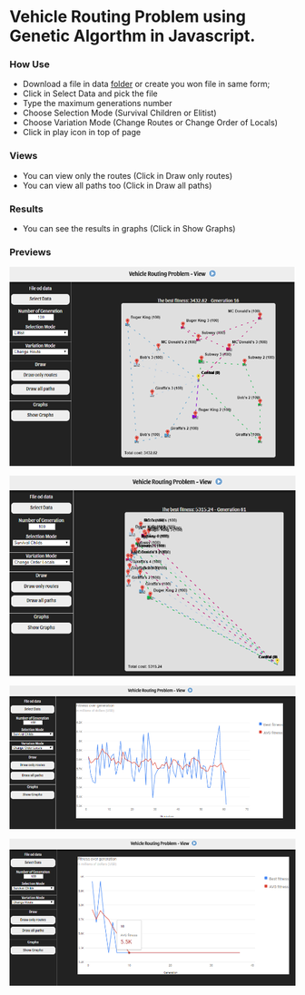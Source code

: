 Vehicle Routing Problem using Genetic Algorthm in Javascript.
=========================


### How Use

* Download a file in data [folder](https://github.com/LuisAraujo/Vehicle-Routing-Problem-Genetic-Algorithm/tree/master/datas "folder") or create you won file in same form;
* Click in Select Data and pick the file
* Type the maximum generations number
* Choose Selection Mode (Survival Children or Elitist)
* Choose Variation Mode (Change Routes or Change Order of Locals)
* Click in play icon in top of page

### Views

* You can view only the routes (Click in Draw only routes)
* You can view all paths too (Click in Draw all paths)

### Results

* You can see the results in graphs (Click in Show Graphs)


### Previews

![Examples 01](https://github.com/LuisAraujo/Vehicle-Routing-Problem-Genetic-Algorithm/blob/master/example01.png?raw=true)

![Examples 2](https://github.com/LuisAraujo/Vehicle-Routing-Problem-Genetic-Algorithm/blob/master/example02.png?raw=true)

![Gerate Graphs](https://github.com/LuisAraujo/Vehicle-Routing-Problem-Genetic-Algorithm/blob/master/showgraphs.png?raw=true)

![Gerate Graph 2](https://github.com/LuisAraujo/Vehicle-Routing-Problem-Genetic-Algorithm/blob/master/showgraphs2.png?raw=true)